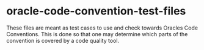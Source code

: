 # oracle-code-convention-test-files
These files are meant as test cases to use and check towards Oracles Code Conventions.
This is done so that one may determine which parts of the convention is covered by a code quality tool.
